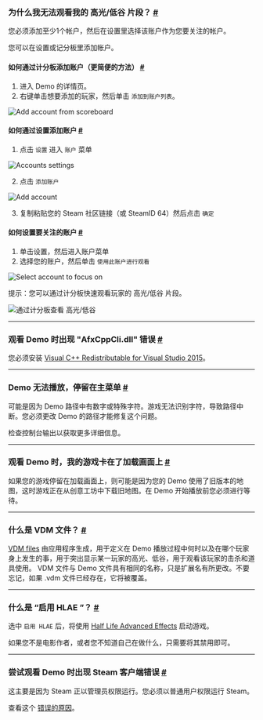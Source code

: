 <a class="anchor" id="watch-highlow"></a>

### 为什么我无法观看我的 高光/低谷 片段？ [#](/docs/watch#watch-highlow)

您必须添加至少1个帐户，然后在设置里选择该账户作为您要关注的帐户。

您可以在设置或记分板里添加帐户。

<a class="anchor" id="add-account-quick"></a>

#### 如何通过计分板添加账户（更简便的方法） [#](/docs/watch#add-account-quick)

1. 进入 Demo 的详情页。
2. 右键单击想要添加的玩家，然后单击 `添加到账户列表`。

![Add account from scoreboard](docs/watch/add-account-scoreboard.png)

<a class="anchor" id="add-account-settings"></a>

#### 如何通过设置添加账户 [#](/docs/watch#add-account-settings)

1. 点击 `设置` 进入 `账户` 菜单

![Accounts settings](docs/watch/add-account-step1.png)

2. 点击 `添加账户`

![Add account](docs/watch/add-account-step2.png)

3. 复制粘贴您的 Steam 社区链接（或 SteamID 64）然后点击 `确定`

<a class="anchor" id="focus-account"></a>

#### 如何设置要关注的账户 [#](/docs/watch#focus-account)

1. 单击设置，然后进入账户菜单
2. 选择您的账户，然后单击 `使用此账户进行观看`

![Select account to focus on](docs/watch/add-account-step3.png)

<p class="has-text-warning">提示：您可以通过计分板快速观看玩家的 高光/低谷 片段。</p>

![通过计分板查看 高光/低谷](docs/watch/scoreboard-highlow.png)

---

<a class="anchor" id="afx-cpp"></a>

### 观看 Demo 时出现 "AfxCppCli.dll" 错误 [#](/docs/watch#afx-cpp)

您必须安装  [Visual C++ Redistributable for Visual Studio 2015](https://www.microsoft.com/en-us/download/details.aspx?id=48145)。

---

<a class="anchor" id="stuck-menu"></a>

### Demo 无法播放，停留在主菜单 [#](/docs/watch#stuck-menu)

可能是因为 Demo 路径中有数字或特殊字符。游戏无法识别字符，导致路径中断。您必须更改 Demo 的路径才能修复这个问题。

<p class="has-text-warning">检查控制台输出以获取更多详细信息。</p>

---

<a class="anchor" id="stuck-loading"></a>

### 观看 Demo 时，我的游戏卡在了加载画面上 [#](/docs/watch#stuck-loading)

如果您的游戏停留在加载画面上，则可能是因为您的 Demo 使用了旧版本的地图，这时游戏正在从创意工坊中下载旧地图。在 Demo 开始播放前您必须进行等待。

---

<a class="anchor" id="vdm"></a>

### 什么是 VDM 文件？ [#](/docs/watch#vdm)

[VDM files](https://developer.valvesoftware.com/wiki/Demo_Recording_Tools) 由应用程序生成，用于定义在 Demo 播放过程中何时以及在哪个玩家身上发生的事，用于突出显示某一玩家的高光、低谷，用于观看该玩家的击杀和道具使用。 VDM 文件与 Demo 文件具有相同的名称，只是扩展名有所更改。不要忘记，如果 .vdm 文件已经存在，它将被覆盖。

---

<a class="anchor" id="hlae"></a>

### 什么是 “启用 HLAE ”？ [#](/docs/watch#hlae)

选中 `启用 HLAE` 后，将使用 [Half Life Advanced Effects](https://github.com/ripieces/advancedfx/wiki/AfxHookSource) 启动游戏。

<p class="has-text-warning">如果您不是电影作者，或者您不知道自己在做什么，只需要将其禁用即可。</p>

---

<a class="anchor" id="steam-client-error"></a>

### 尝试观看 Demo 时出现 Steam 客户端错误 [#](/docs/watch#steam-client-error)

这主要是因为 Steam 正以管理员权限运行。您必须以普通用户权限运行 Steam。

查看这个 [错误的原因](https://github.com/akiver/CSGO-Demos-Manager/issues/376)。